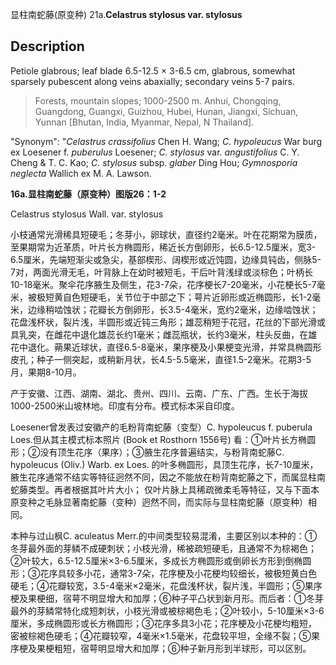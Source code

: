 显柱南蛇藤(原变种)
21a.**Celastrus stylosus var. stylosus**

## Description
Petiole glabrous; leaf blade 6.5-12.5 × 3-6.5 cm, glabrous, somewhat sparsely pubescent along veins abaxially; secondary veins 5-7 pairs.


> Forests, mountain slopes; 1000-2500 m. Anhui, Chongqing, Guangdong, Guangxi, Guizhou, Hubei, Hunan, Jiangxi, Sichuan, Yunnan [Bhutan, India, Myanmar, Nepal, N Thailand].

  "Synonym": "*Celastrus crassifolius* Chen H. Wang; *C. hypoleucus* War burg ex Loesener f. *puberulus* Loesener; *C. stylosus* var. *angustifolius* C. Y. Cheng &amp; T. C. Kao; *C. stylosus* subsp. *glaber* Ding Hou; *Gymnosporia neglecta* Wallich ex M. A. Lawson.

**16a.显柱南蛇藤（原变种）图版26：1-2**

Celastrus stylosus Wall. var. stylosus

小枝通常光滑稀具短硬毛；冬芽小，卵球状，直径约2毫米。叶在花期常为膜质，至果期常为近革质，叶片长方椭圆形，稀近长方倒卵形，长6.5-12.5厘米，宽3-6.5厘米，先端短渐尖或急尖，基部楔形、阔楔形或近饨圆，边缘具钝齿，侧脉5-7对，两面光滑无毛，叶背脉上在幼时被短毛，干后叶背浅绿或淡棕色；叶柄长10-18毫米。聚伞花序腋生及侧生，花3-7朵，花序梗长7-20毫米，小花梗长5-7毫米，被极短黄自色短硬毛，关节位于中部之下；萼片近卵形或近椭圆形，长1-2毫米，边缘稍啮蚀状；花瓣长方倒卵形，长3.5-4毫米，宽约2毫米，边缘啮蚀状；花盘浅杯状，裂片浅，半圆形或近钝三角形；雄蕊稍短于花冠，花丝的下部光滑或具乳突，在雌花中退化雄蕊长约1毫米；雌蕊瓶状，长约3毫米，柱头反曲，在雄花中退化。蒴果近球状，直径6.5-8毫米，果序梗及小果梗变光滑，并常具椭圆形皮孔；种子一侧突起，或稍新月状，长4.5-5.5毫米，直径1.5-2毫米。花期3-5月，果期8-10月。

产于安徽、江西、湖南、湖北、贵州、四川、云南、广东、广西。生长于海拔1000-2500米山坡林地。印度有分布。模式标本采自印度。

Loesener曾发表过安徽产的毛粉背南蛇藤（变型）C. hypoleucus f. puberula Loes.但从其主模式标本照片 (Book et Rosthorn 1556号) 看：①叶片长方椭圆形；②没有顶生花序（果序）；③腋生花序普遍结实，与粉背南蛇藤C. hypoleucus (Oliv.) Warb. ex Loes. 的叶多椭圆形，具顶生花序，长7-10厘米，腋生花序通常不结实等特征迥然不同，因之不能放在粉背南蛇藤之下，而属显柱南蛇藤类型。再者根据其叶片大小； 仅叶片脉上具稀疏微柔毛等特征，又与下面本原变种之毛脉显著南蛇藤（变种）迥然不同，而实际与显柱南蛇藤（原变种）相同。

本种与过山枫C. aculeatus Merr.的中间类型较易混淆，主要区别以本种的：①冬芽最外面的芽鳞不成硬刺状；小枝光滑，稀被疏短硬毛，且通常不为棕褐色；②叶较大，6.5-12.5厘米×3-6.5厘米，多成长方椭圆形或倒卵长方形到倒椭圆形；③花序具较多小花，通常3-7朵，花序梗及小花梗均较细长，被极短黄白色硬毛；④花瓣较宽，3.5-4毫米×2毫米，花盘浅杯状，裂片浅，半圆形；⑤果序梗及果梗细，宿萼不明显增大和加厚；⑥种子平凸状到新月形。而后者：①冬芽最外的芽鳞常特化成短刺状，小枝光滑或被棕褐色毛；②叶较小，5-10厘米×3-6厘米，多成椭圆形或长方椭圆形；③花序多具3小花；花序梗及小花梗均粗短，密被棕褐色硬毛；④花瓣较窄，4毫米×1.5毫米，花盘较平坦，全缘不裂；⑤果序梗及果梗粗短，宿萼明显增大和加厚；⑥种子新月形到半球形，可以区别。
